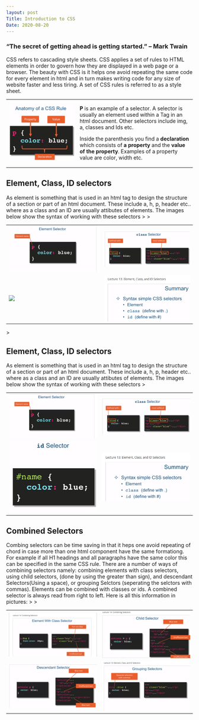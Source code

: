 ```yaml
---
layout: post 
Title: Introduction to CSS
Date: 2020-08-20
---
```

<h3>“The secret of getting ahead is getting started.” – Mark Twain</h3> 

CSS refers to cascading style sheets. CSS applies a set of rules to HTML elements in order to govern how they are displayed in a web page or a browser. The beauty with CSS is it helps one avoid repeating the same code for every element in html and in turn makes writing code for any size of website faster and less tiring. A set of CSS rules is referred to as a style sheet.
<table class="w3-table">
  <tr>
    <td><img src="/images/cssruleanatomy.png"></td>
    <td><p><b>P</b> is an example of a selector. A selector is usually an element used within a Tag in an html document. Other selectors include img, a, classes and Ids etc.</p><p>Inside the parenthesis you find a <b>declaration </b> which consists of <b>a property</b> and the <b>value of the property</b>. Examples of a property value are color, width etc.</p></td>
  </tr>
 
</table>

<h2>Element, Class, ID selectors</h2>
As element is something that is used in an html tag to design the structure of a section or part of an html document. These include a, h, p, header etc.. where as a class and an ID are usually attibutes of elements. 
The images below show the syntax of working with these selectors
<Table>
  <tr>
    <td><img src = "/images/elementselector.png"></td> <td><img src = "/images/classselector.png"></td>
    </tr>>
    <tr> 
      <td><img src = "/images/idselector.png"></td> <td><img src = "/images/selectors.png"></td>
    </tr>>
</Table>>

<h2>Element, Class, ID selectors</h2>
As element is something that is used in an html tag to design the structure of a section or part of an html document. These include a, h, p, header etc.. where as a class and an ID are usually attibutes of elements. 
The images below show the syntax of working with these selectors
<Table>
  <tr>
    <td><img src = "/images/elementselector.png"></td> <td><img src = "/images/classselector.png"></td>
    </tr>>
    <tr> 
      <td><img src = "/images/idselectors.png"></td> <td><img src = "/images/selectors.png"></td>
    </tr>
</Table>

<h2>Combined Selectors</h2>
Combing selectors can be time saving in that it heps one avoid repeating of chord in case more than one html component have the same formationg. For example if all H1 headings and all paragraphs have the same color this can be specified in the same CSS rule. 
There are a number of ways of combining selectors namely: combining elements with class selectors, using child selectors, (done by using the greater than sign), and descendant Selectors(Using a space), or grouping Selctors (seperating the selctors with commas). Elements can be combined with classes or ids. A combined selector is always read from right to left. 
Here is all this information in pictures:
<Table>
  <tr>
    <td><img src = "/images/Elementwithclassselector.png"></td> <td><img src = "/images/childselector.png"></td>
    </tr>>
    <tr> 
      <td><img src = "/images/descendantselector.png"></td> <td><img src = "/images/Combiningselectors.png"></td>
    </tr>>
</Table>
